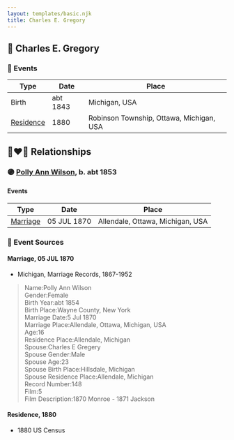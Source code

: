 ```yaml
---
layout: templates/basic.njk
title: Charles E. Gregory
---
```

## 🔵 Charles E. Gregory

### 📆 Events

Type | Date | Place
------ | ------ | ------
Birth | abt 1843 | Michigan, USA
[Residence](#event-d22fab03-437e-434f-8cb7-e4e3044f091d) | 1880 | Robinson Township, Ottawa, Michigan, USA

## 👩‍❤️‍👨 Relationships

### 🟣 [Polly Ann Wilson](/people/9/97244328), b. abt 1853

#### Events

Type | Date | Place
------ | ------ | ------
[Marriage](#event-5254a6a8-afd2-461a-aac5-c6468d2b80b8) | 05 JUL 1870 | Allendale, Ottawa, Michigan, USA
### 📰 Event Sources

#### <a id="event-5254a6a8-afd2-461a-aac5-c6468d2b80b8"></a> Marriage, 05 JUL 1870
* Michigan, Marriage Records, 1867-1952
>   
  > Name:Polly Ann Wilson  
  > Gender:Female  
  > Birth Year:abt 1854  
  > Birth Place:Wayne County, New York  
  > Marriage Date:5 Jul 1870  
  > Marriage Place:Allendale, Ottawa, Michigan, USA  
  > Age:16  
  > Residence Place:Allendale, Michigan  
  > Spouse:Charles E Gregery  
  > Spouse Gender:Male  
  > Spouse Age:23  
  > Spouse Birth Place:Hillsdale, Michigan  
  > Spouse Residence Place:Allendale, Michigan  
  > Record Number:148  
  > Film:5  
  > Film Description:1870 Monroe - 1871 Jackson

#### <a id="event-d22fab03-437e-434f-8cb7-e4e3044f091d"></a> Residence, 1880
* 1880 US Census
